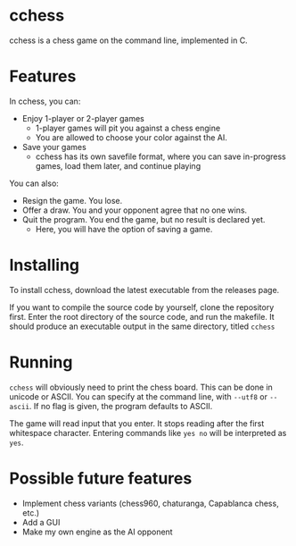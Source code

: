 # cchess

cchess is a chess game on the command line, implemented in C.

# Features

In cchess, you can:

* Enjoy 1-player or 2-player games
  * 1-player games will pit you against a chess engine
  * You are allowed to choose your color against the AI.
* Save your games
  * cchess has its own savefile format, where you can save in-progress 
   games, load them later, and continue playing

You can also:

* Resign the game. You lose.
* Offer a draw. You and your opponent agree that no one wins.
* Quit the program. You end the game, but no result is declared yet.
  * Here, you will have the option of saving a game.

# Installing

To install cchess, download the latest executable from the releases page. 

If you want to compile the source code by yourself, clone the repository first.
Enter the root directory of the source code, and run the makefile. It should
produce an executable output in the same directory, titled `cchess`

# Running

`cchess` will obviously need to print the chess board. This can be done in
unicode or ASCII. You can specify at the command line, with `--utf8` or
`--ascii`. If no flag is given, the program defaults to ASCII.

The game will read input that you enter. It stops reading after the first
whitespace character. Entering commands like `yes no` will be interpreted
as `yes`.

# Possible future features

* Implement chess variants (chess960, chaturanga, Capablanca chess, etc.)
* Add a GUI
* Make my own engine as the AI opponent
